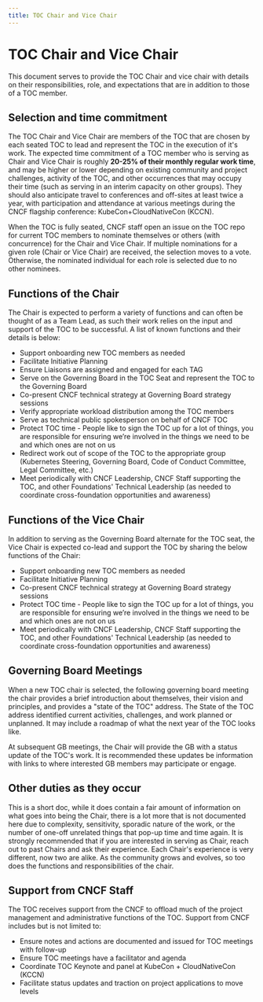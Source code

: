 ```yaml
---
title: TOC Chair and Vice Chair
---
```


# TOC Chair and Vice Chair

This document serves to provide the TOC Chair and vice chair with details on
their responsibilities, role, and expectations that are in addition to those of
a TOC member.

## Selection and time commitment

The TOC Chair and Vice Chair are members of the TOC that are chosen by each
seated TOC to lead and represent the TOC in the execution of it's work. The
expected time commitment of a TOC member who is serving as Chair and Vice Chair
is roughly **20-25% of their monthly regular work time**, and may be higher or
lower depending on existing community and project challenges, activity of the
TOC, and other occurrences that may occupy their time (such as serving in an
interim capacity on other groups). They should also anticipate travel to
conferences and off-sites at least twice a year, with participation and
attendance at various meetings during the CNCF flagship conference:
KubeCon+CloudNativeCon (KCCN).

When the TOC is fully seated, CNCF staff open an issue on the TOC repo for
current TOC members to nominate themselves or others (with concurrence) for the
Chair and Vice Chair. If multiple nominations for a given role (Chair or Vice
Chair) are received, the selection moves to a vote. Otherwise, the nominated
individual for each role is selected due to no other nominees.

## Functions of the Chair

The Chair is expected to perform a variety of functions and can often be thought
of as a Team Lead, as such their work relies on the input and support of the TOC
to be successful. A list of known functions and their details is below:

- Support onboarding new TOC members as needed
- Facilitate Initiative Planning
- Ensure Liaisons are assigned and engaged for each TAG
- Serve on the Governing Board in the TOC Seat and represent the TOC to the
  Governing Board
- Co-present CNCF technical strategy at Governing Board strategy sessions
- Verify appropriate workload distribution among the TOC members
- Serve as technical public spokesperson on behalf of CNCF TOC
- Protect TOC time - People like to sign the TOC up for a lot of things, you are
  responsible for ensuring we’re involved in the things we need to be and which
  ones are not on us
- Redirect work out of scope of the TOC to the appropriate group (Kubernetes
  Steering, Governing Board, Code of Conduct Committee, Legal Committee, etc.)
- Meet periodically with CNCF Leadership, CNCF Staff supporting the TOC, and
  other Foundations' Technical Leadership (as needed to coordinate
  cross-foundation opportunities and awareness)

## Functions of the Vice Chair

In addition to serving as the Governing Board alternate for the TOC seat, the
Vice Chair is expected co-lead and support the TOC by sharing the below
functions of the Chair:

- Support onboarding new TOC members as needed
- Facilitate Initiative Planning
- Co-present CNCF technical strategy at Governing Board strategy sessions
- Protect TOC time - People like to sign the TOC up for a lot of things, you are
  responsible for ensuring we’re involved in the things we need to be and which
  ones are not on us
- Meet periodically with CNCF Leadership, CNCF Staff supporting the TOC, and
  other Foundations' Technical Leadership (as needed to coordinate
  cross-foundation opportunities and awareness)

## Governing Board Meetings

When a new TOC chair is selected, the following governing board meeting the
chair provides a brief introduction about themselves, their vision and
principles, and provides a "state of the TOC" address. The State of the TOC
address identified current activities, challenges, and work planned or
unplanned. It may include a roadmap of what the next year of the TOC looks like.

At subsequent GB meetings, the Chair will provide the GB with a status update of
the TOC's work. It is recommended these updates be information with links to
where interested GB members may participate or engage.

## Other duties as they occur

This is a short doc, while it does contain a fair amount of information on what
goes into being the Chair, there is a lot more that is not documented here due
to complexity, sensitivity, sporadic nature of the work, or the number of
one-off unrelated things that pop-up time and time again. It is strongly
recommended that if you are interested in serving as Chair, reach out to past
Chairs and ask their experience. Each Chair's experience is very different, now
two are alike. As the community grows and evolves, so too does the functions and
responsibilities of the chair.

## Support from CNCF Staff

The TOC receives support from the CNCF to offload much of the project management
and administrative functions of the TOC. Support from CNCF includes but is not
limited to:

- Ensure notes and actions are documented and issued for TOC meetings with
  follow-up
- Ensure TOC meetings have a facilitator and agenda
- Coordinate TOC Keynote and panel at KubeCon + CloudNativeCon (KCCN)
- Facilitate status updates and traction on project applications to move levels
